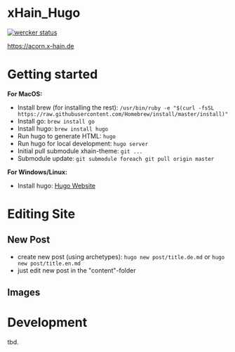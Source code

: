 # xHain_Hugo

[![wercker status](https://app.wercker.com/status/4374b5664faf5920c218c1b06618581a/m/master "wercker status")](https://app.wercker.com/project/byKey/4374b5664faf5920c218c1b06618581a)

https://acorn.x-hain.de

# Getting started

**For MacOS:**
* Install brew (for installing the rest): ``/usr/bin/ruby -e "$(curl -fsSL https://raw.githubusercontent.com/Homebrew/install/master/install)"``
* Install go: ``brew install go``
* Install hugo: ``brew install hugo``
* Run hugo to generate HTML: ``hugo``
* Run hugo for local development: ``hugo server``
* Initial pull submodule xhain-theme: ``git ...``
* Submodule update: ``git submodule foreach git pull origin master``

**For Windows/Linux:**
* Install hugo: [Hugo Website](https://gohugo.io)

# Editing Site

## New Post
* create new post (using archetypes): ``hugo new post/title.de.md`` or ``hugo new post/title.en.md``
* just edit new post in the "content"-folder

## Images

# Development

tbd.
